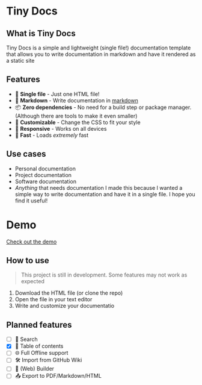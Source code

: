 
# Tiny Docs

## What is Tiny Docs
Tiny Docs is a simple and lightweight (single file!) documentation template that allows you to write documentation in markdown and have it rendered as a static site

## Features

- 📄 **Single file** - Just one HTML file!
- 📝 **Markdown** - Write documentation in [markdown](?page=snarkdown)
- 📦 **Zero dependencies** - No need for a build step or package manager. (Although there are tools to make it even smaller)
- 🎨 **Customizable** - Change the CSS to fit your style
- 📱 **Responsive** - Works on all devices
- 🚀 **Fast** - Loads _extremely_ fast

## Use cases

- Personal documentation
- Project documentation
- Software documentation
- _Anything_ that needs documentation
I made this because I wanted a simple way to write documentation and have it in a single file. I hope you find it useful!

# Demo

[Check out the demo](https://raw.githack.com/JMcrafter26/tiny-docs/main/tinydocs-local.html)

## How to use

> This project is still in development. Some features may not work as expected
1. Download the HTML file (or clone the repo)
1. Open the file in your text editor
1. Write and customize your documentatio

## Planned features

- [ ] 🔎 Search
- [x] 📖 Table of contents
- [ ] 🌐 Full Offline support
- [ ] 🛠️ Import from GitHub Wiki
- [ ] 📝 (Web) Builder
- [ ] 📤 Export to PDF/Markdown/HTML
